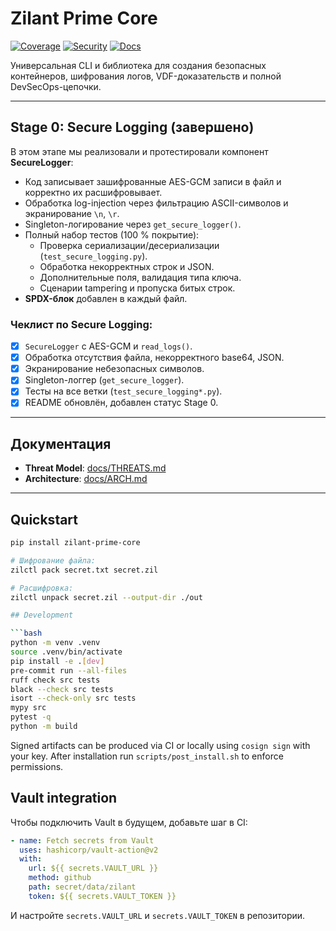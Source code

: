 # Zilant Prime Core

[![Coverage](https://img.shields.io/codecov/c/github/QuantumKeyUYU/zilant-prime-core?branch=main)](https://codecov.io/gh/QuantumKeyUYU/zilant-prime-core) [![Security](https://img.shields.io/badge/security-scan-passed-success.svg)](https://github.com/QuantumKeyUYU/zilant-prime-core/security) [![Docs](https://img.shields.io/badge/docs-available-blue.svg)](./docs/ARCH.md)

Универсальная CLI и библиотека для создания безопасных контейнеров, шифрования логов, VDF-доказательств и полной DevSecOps-цепочки.

---

## Stage 0: Secure Logging (завершено)

В этом этапе мы реализовали и протестировали компонент **SecureLogger**:

- Код записывает зашифрованные AES-GCM записи в файл и корректно их расшифровывает.
- Обработка log-injection через фильтрацию ASCII-символов и экранирование `\n`, `\r`.
- Singleton-логирование через `get_secure_logger()`.
- Полный набор тестов (100 % покрытие):
  - Проверка сериализации/десериализации (`test_secure_logging.py`).
  - Обработка некорректных строк и JSON.
  - Дополнительные поля, валидация типа ключа.
  - Сценарии tampering и пропуска битых строк.
- **SPDX-блок** добавлен в каждый файл.

### Чеклист по Secure Logging:
- [x] `SecureLogger` с AES-GCM и `read_logs()`.
- [x] Обработка отсутствия файла, некорректного base64, JSON.
- [x] Экранирование небезопасных символов.
- [x] Singleton-логгер (`get_secure_logger`).
- [x] Тесты на все ветки (`test_secure_logging*.py`).
- [x] README обновлён, добавлен статус Stage 0.

---

## Документация

- **Threat Model**: [docs/THREATS.md](docs/THREATS.md)
- **Architecture**: [docs/ARCH.md](docs/ARCH.md)

---

## Quickstart

```bash
pip install zilant-prime-core

# Шифрование файла:
zilctl pack secret.txt secret.zil

# Расшифровка:
zilctl unpack secret.zil --output-dir ./out

## Development

```bash
python -m venv .venv
source .venv/bin/activate
pip install -e .[dev]
pre-commit run --all-files
ruff check src tests
black --check src tests
isort --check-only src tests
mypy src
pytest -q
python -m build
```

Signed artifacts can be produced via CI or locally using `cosign sign` with your key. After installation run `scripts/post_install.sh` to enforce permissions.

## Vault integration
Чтобы подключить Vault в будущем, добавьте шаг в CI:
```yaml
- name: Fetch secrets from Vault
  uses: hashicorp/vault-action@v2
  with:
    url: ${{ secrets.VAULT_URL }}
    method: github
    path: secret/data/zilant
    token: ${{ secrets.VAULT_TOKEN }}
```
И настройте `secrets.VAULT_URL` и `secrets.VAULT_TOKEN` в репозитории.
